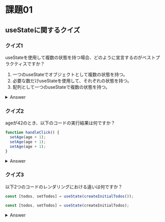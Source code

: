 # 課題01

## useStateに関するクイズ

### クイズ1

useStateを使用して複数の状態を持つ場合、どのように宣言するのがベストプラクティスですか？

1. 一つのuseStateでオブジェクトとして複数の状態を持つ。
1. 必要な数だけuseStateを使用して、それぞれの状態を持つ。
1. 配列として一つのuseStateで複数の状態を持つ。

<details><summary>Answer</summary>

2. 必要な数だけuseStateを使用して、それぞれの状態を持つ。

</details>

### クイズ2

ageが42のとき、以下のコードの実行結果は何ですか？

```js
function handleClick() {
  setAge(age + 1);
  setAge(age + 1);
  setAge(age + 1);
}
```

<details><summary>Answer</summary>

43

45にするには関数で書く必要がある。

```js
function handleClick() {
  setAge(a => a + 1); // setAge(42 => 43)
  setAge(a => a + 1); // setAge(43 => 44)
  setAge(a => a + 1); // setAge(44 => 45)
}
```

<https://react.dev/reference/react/useState#updating-state-based-on-the-previous-state>

</details>

### クイズ3

以下2つのコードのレンダリングにおける違いは何ですか？

```js
const [todos, setTodos] = useState(createInitialTodos());
```

```js
const [todos, setTodos] = useState(createInitialTodos);
```

<details><summary>Answer</summary>

createInitialTodos()では再レンダリング時に都度実行される。  
createInitialTodosでは初回レンダリングでのみ実行される。  

<https://react.dev/reference/react/useState#avoiding-recreating-the-initial-state>

</details>
